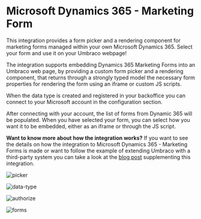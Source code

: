 # Microsoft Dynamics 365 - Marketing Form
This integration provides a form picker and a rendering component for marketing forms managed within your own Microsoft Dynamics 365. Select your form and use it on your Umbraco webpage!

The integration supports embedding Dynamics 365 Marketing Forms into an Umbraco web page, by providing a custom form picker and a rendering component, that returns through a strongly typed model the necessary form properties for rendering the form using an iframe or custom JS scripts.

When the data type is created and registered in your backoffice you can connect to your Microsoft account in the configuration section.  

After connecting with your account, the list of forms from Dynamic 365 will be populated. When you have selected your form,  you can select how you want it to be embedded, either as an iframe or through the JS script.

**Want to know more about how the integration works?**
If you want to see the details on how the integration to Microsoft Dynamics 365 - Marketing Forms is made or want to follow the example of extending Umbraco with a third-party system you can take a look at the [blog post](https://umbraco.com/blog/integrating-umbraco-cms-with-microsoft-dynamics-365-marketing-forms/) supplementing this integration.

![picker](https://github.com/umbraco/Umbraco.Cms.Integrations/blob/main/src/Umbraco.Cms.Integrations.Crm.Dynamics/docs/images/picker.png)

![data-type](https://github.com/umbraco/Umbraco.Cms.Integrations/blob/main/src/Umbraco.Cms.Integrations.Crm.Dynamics/docs/images/data-type.png)

![authorize](https://github.com/umbraco/Umbraco.Cms.Integrations/blob/main/src/Umbraco.Cms.Integrations.Crm.Dynamics/docs/images/authorize.png)

![forms](https://github.com/umbraco/Umbraco.Cms.Integrations/blob/main/src/Umbraco.Cms.Integrations.Crm.Dynamics/docs/images/forms.png)
